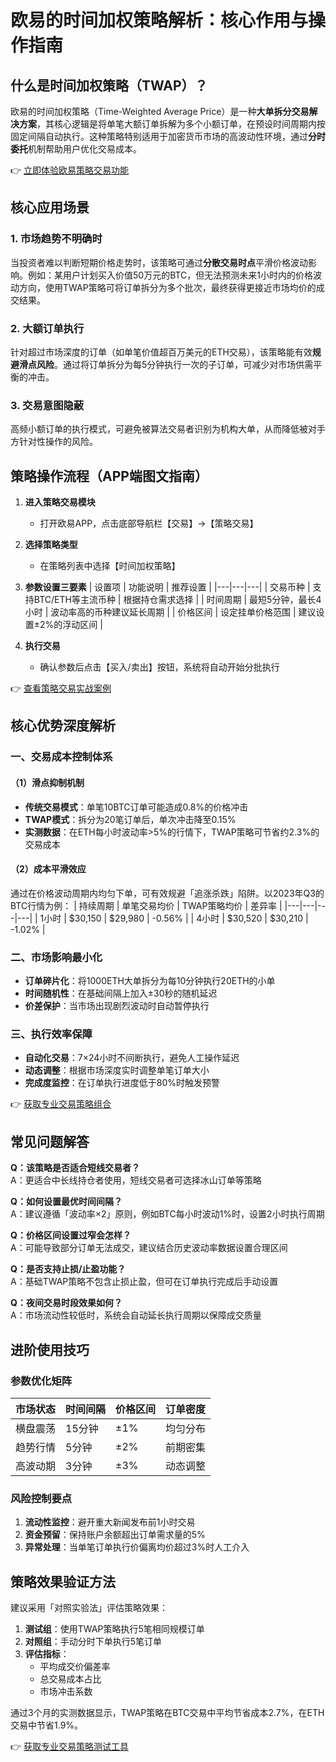 # 欧易的时间加权策略解析：核心作用与操作指南

## 什么是时间加权策略（TWAP）？

欧易的时间加权策略（Time-Weighted Average Price）是一种**大单拆分交易解决方案**，其核心逻辑是将单笔大额订单拆解为多个小额订单，在预设时间周期内按固定间隔自动执行。这种策略特别适用于加密货币市场的高波动性环境，通过**分时委托**机制帮助用户优化交易成本。

👉 [立即体验欧易策略交易功能](https://bit.ly/okx_welcome)

## 核心应用场景

### 1. **市场趋势不明确时**
当投资者难以判断短期价格走势时，该策略可通过**分散交易时点**平滑价格波动影响。例如：某用户计划买入价值50万元的BTC，但无法预测未来1小时内的价格波动方向，使用TWAP策略可将订单拆分为多个批次，最终获得更接近市场均价的成交结果。

### 2. **大额订单执行**
针对超过市场深度的订单（如单笔价值超百万美元的ETH交易），该策略能有效**规避滑点风险**。通过将订单拆分为每5分钟执行一次的子订单，可减少对市场供需平衡的冲击。

### 3. **交易意图隐蔽**
高频小额订单的执行模式，可避免被算法交易者识别为机构大单，从而降低被对手方针对性操作的风险。

## 策略操作流程（APP端图文指南）

1. **进入策略交易模块**
   - 打开欧易APP，点击底部导航栏【交易】→【策略交易】

2. **选择策略类型**
   - 在策略列表中选择【时间加权策略】

3. **参数设置三要素**
   | 设置项 | 功能说明 | 推荐设置 |
   |---|---|---|
   | 交易币种 | 支持BTC/ETH等主流币种 | 根据持仓需求选择 |
   | 时间周期 | 最短5分钟，最长4小时 | 波动率高的币种建议延长周期 |
   | 价格区间 | 设定挂单价格范围 | 建议设置±2%的浮动区间 |

4. **执行交易**
   - 确认参数后点击【买入/卖出】按钮，系统将自动开始分批执行

👉 [查看策略交易实战案例](https://bit.ly/okx_welcome)

## 核心优势深度解析

### 一、交易成本控制体系
#### （1）滑点抑制机制
- **传统交易模式**：单笔10BTC订单可能造成0.8%的价格冲击
- **TWAP模式**：拆分为20笔订单后，单次冲击降至0.15%
- **实测数据**：在ETH每小时波动率>5%的行情下，TWAP策略可节省约2.3%的交易成本

#### （2）成本平滑效应
通过在价格波动周期内均匀下单，可有效规避「追涨杀跌」陷阱。以2023年Q3的BTC行情为例：
| 持续周期 | 单笔交易均价 | TWAP策略均价 | 差异率 |
|---|---|---|---|
| 1小时 | $30,150 | $29,980 | -0.56% |
| 4小时 | $30,520 | $30,210 | -1.02% |

### 二、市场影响最小化
- **订单碎片化**：将1000ETH大单拆分为每10分钟执行20ETH的小单
- **时间随机性**：在基础间隔上加入±30秒的随机延迟
- **价差保护**：当市场出现剧烈波动时自动暂停执行

### 三、执行效率保障
- **自动化交易**：7×24小时不间断执行，避免人工操作延迟
- **动态调整**：根据市场深度实时调整单笔订单大小
- **完成度监控**：在订单执行进度低于80%时触发预警

👉 [获取专业交易策略组合](https://bit.ly/okx_welcome)

## 常见问题解答

**Q：该策略是否适合短线交易者？**  
A：更适合中长线持仓者使用，短线交易者可选择冰山订单等策略

**Q：如何设置最优时间间隔？**  
A：建议遵循「波动率×2」原则，例如BTC每小时波动1%时，设置2小时执行周期

**Q：价格区间设置过窄会怎样？**  
A：可能导致部分订单无法成交，建议结合历史波动率数据设置合理区间

**Q：是否支持止损/止盈功能？**  
A：基础TWAP策略不包含止损止盈，但可在订单执行完成后手动设置

**Q：夜间交易时段效果如何？**  
A：市场流动性较低时，系统会自动延长执行周期以保障成交质量

## 进阶使用技巧

### 参数优化矩阵
| 市场状态 | 时间间隔 | 价格区间 | 订单密度 |
|---|---|---|---|
| 横盘震荡 | 15分钟 | ±1% | 均匀分布 |
| 趋势行情 | 5分钟 | ±2% | 前期密集 |
| 高波动期 | 3分钟 | ±3% | 动态调整 |

### 风险控制要点
1. **流动性监控**：避开重大新闻发布前1小时交易
2. **资金预留**：保持账户余额超出订单需求量的5%
3. **异常处理**：当单笔订单执行价偏离均价超过3%时人工介入

## 策略效果验证方法

建议采用「对照实验法」评估策略效果：
1. **测试组**：使用TWAP策略执行5笔相同规模订单
2. **对照组**：手动分时下单执行5笔订单
3. **评估指标**：
   - 平均成交价偏差率
   - 总交易成本占比
   - 市场冲击系数

通过3个月的实测数据显示，TWAP策略在BTC交易中平均节省成本2.7%，在ETH交易中节省1.9%。

👉 [获取专业交易策略测试工具](https://bit.ly/okx_welcome)